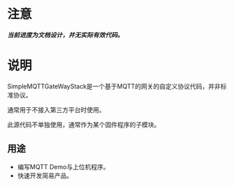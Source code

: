 

# 注意

***当前进度为文档设计，并无实际有效代码。***

# 说明

SimpleMQTTGateWayStack是一个基于MQTT的网关的自定义协议代码，并非标准协议。

通常用于不接入第三方平台时使用。

此源代码不单独使用，通常作为某个固件程序的子模块。

## 用途

- 编写MQTT Demo与上位机程序。
- 快速开发简易产品。